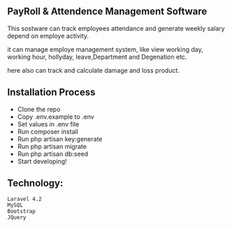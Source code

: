## PayRoll & Attendence Management Software

This sostware can track employees attendance and generate weekly salary depend on employe activity.

it can manage employe management system, like view working day, working hour, hollyday, leave,Department and Degenation etc.

here also can track and calculate damage and loss product.

## Installation Process

- Clone the repo
- Copy .env.example to .env 
- Set values in .env file 
- Run composer install 
- Run php artisan key:generate 
- Run php artisan migrate 
- Run php artisan db:seed 
- Start developing!

## Technology:

	Laravel 4.2 
	MySQL
	Bootstrap
	JQuery
